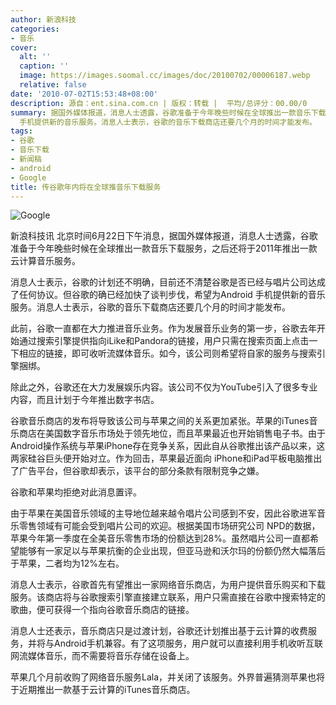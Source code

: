 ```yaml
---
author: 新浪科技
categories:
- 音乐
cover:
  alt: ''
  caption: ''
  image: https://images.soomal.cc/images/doc/20100702/00006187.webp
  relative: false
date: '2010-07-02T15:53:48+08:00'
description: 源自：ent.sina.com.cn | 版权：转载 |  平均/总评分：00.00/0
summary: 据国外媒体报道，消息人士透露，谷歌准备于今年晚些时候在全球推出一款音乐下载服务，之后还将于2011年推出一款云计算音乐服务。谷歌的计划还不明确，目前还不清楚谷歌是否已经与唱片公司达成了任何协议。但谷歌的确已经加快了谈判步伐，希望为Android
  手机提供新的音乐服务。消息人士表示，谷歌的音乐下载商店还要几个月的时间才能发布。
tags:
- 谷歌
- 音乐下载
- 新闻稿
- android
- Google
title: 传谷歌年内将在全球推音乐下载服务
---
```


![Google](https://images.soomal.cc/images/doc/20100702/00006187.webp)



新浪科技讯 
北京时间6月22日下午消息，据国外媒体报道，消息人士透露，谷歌准备于今年晚些时候在全球推出一款音乐下载服务，之后还将于2011年推出一款云计算音乐服务。



消息人士表示，谷歌的计划还不明确，目前还不清楚谷歌是否已经与唱片公司达成了任何协议。但谷歌的确已经加快了谈判步伐，希望为Android 
手机提供新的音乐服务。消息人士表示，谷歌的音乐下载商店还要几个月的时间才能发布。



此前，谷歌一直都在大力推进音乐业务。作为发展音乐业务的第一步，谷歌去年开始通过搜索引擎提供指向iLike和Pandora的链接，用户只需在搜索页面上点击一下相应的链接，即可收听流媒体音乐。如今，该公司则希望将自家的服务与搜索引擎捆绑。



除此之外，谷歌还在大力发展娱乐内容。该公司不仅为YouTube引入了很多专业内容，而且计划于今年推出数字书店。



谷歌音乐商店的发布将导致该公司与苹果之间的关系更加紧张。苹果的iTunes音乐商店在美国数字音乐市场处于领先地位，而且苹果最近也开始销售电子书。由于Android操作系统与苹果iPhone存在竞争关系，因此自从谷歌推出该产品以来，这两家硅谷巨头便开始对立。作为回击，苹果最近面向 
iPhone和iPad平板电脑推出了广告平台，但谷歌却表示，该平台的部分条款有限制竞争之嫌。



谷歌和苹果均拒绝对此消息置评。



由于苹果在美国音乐领域的主导地位越来越令唱片公司感到不安，因此谷歌进军音乐零售领域有可能会受到唱片公司的欢迎。根据美国市场研究公司 
NPD的数据，苹果今年第一季度在全美音乐零售市场的份额达到28%。虽然唱片公司一直都希望能够有一家足以与苹果抗衡的企业出现，但亚马逊和沃尔玛的份额仍然大幅落后于苹果，二者均为12%左右。



消息人士表示，谷歌首先有望推出一家网络音乐商店，为用户提供音乐购买和下载服务。该商店将与谷歌搜索引擎直接建立联系，用户只需直接在谷歌中搜索特定的歌曲，便可获得一个指向谷歌音乐商店的链接。



消息人士还表示，音乐商店只是过渡计划，谷歌还计划推出基于云计算的收费服务，并将与Android手机兼容。有了这项服务，用户就可以直接利用手机收听互联网流媒体音乐，而不需要将音乐存储在设备上。



苹果几个月前收购了网络音乐服务Lala，并关闭了该服务。外界普遍猜测苹果也将于近期推出一款基于云计算的iTunes音乐商店。